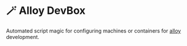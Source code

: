 # 🪄 Alloy DevBox
Automated script magic for configuring machines or containers
for [alloy](https://github.com/StullerInc/alloy) development.

